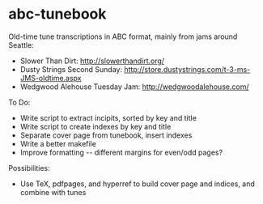 abc-tunebook
============

Old-time tune transcriptions in ABC format, mainly from jams around Seattle:

* Slower Than Dirt: http://slowerthandirt.org/
* Dusty Strings Second Sunday: http://store.dustystrings.com/t-3-ms-JMS-oldtime.aspx
* Wedgwood Alehouse Tuesday Jam: http://wedgwoodalehouse.com/

To Do:

* Write script to extract incipits, sorted by key and title
* Write script to create indexes by key and title
* Separate cover page from tunebook, insert indexes 
* Write a better makefile
* Improve formatting -- different margins for even/odd pages?

Possibilities:

* Use TeX, pdfpages, and hyperref to build cover page and indices, and combine with tunes


